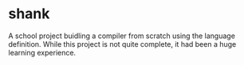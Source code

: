 # shank

A school project buidling a compiler from scratch using the language definition. While this project is not quite complete, it had been a huge learning experience.
